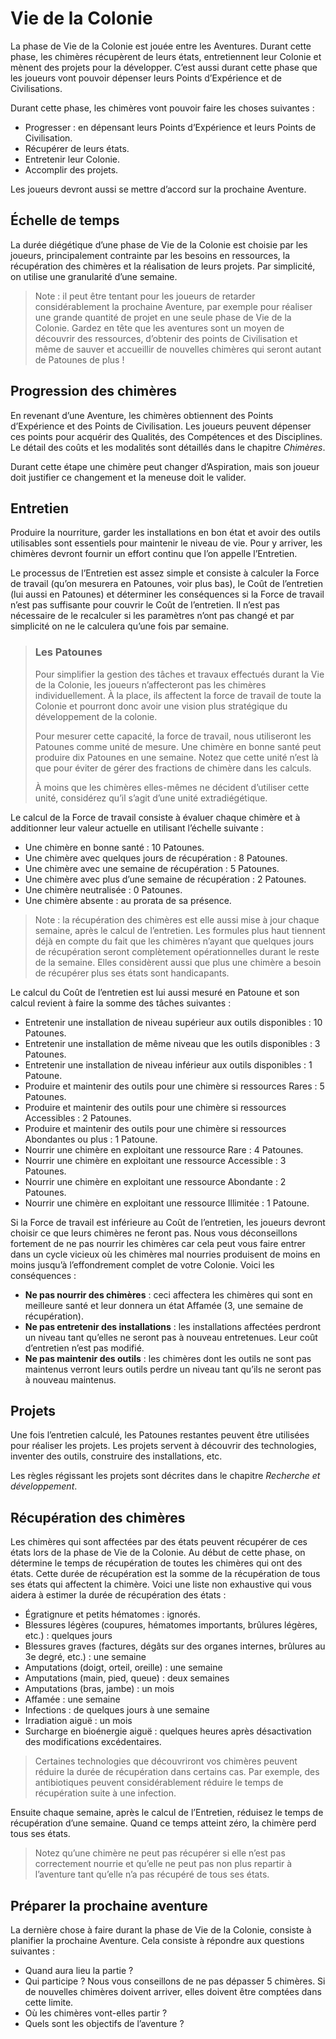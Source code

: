 # Vie de la Colonie

La phase de Vie de la Colonie est jouée entre les Aventures. Durant cette phase, les chimères récupèrent de leurs états, entretiennent leur Colonie et mènent des projets pour la développer. C’est aussi durant cette phase que les joueurs vont pouvoir dépenser leurs Points d’Expérience et de Civilisations.

Durant cette phase, les chimères vont pouvoir faire les choses suivantes :
* Progresser : en dépensant leurs Points d’Expérience et leurs Points de Civilisation.
* Récupérer de leurs états.
* Entretenir leur Colonie.
* Accomplir des projets.

Les joueurs devront aussi se mettre d’accord sur la prochaine Aventure.


## Échelle de temps

La durée diégétique d’une phase de Vie de la Colonie est choisie par les joueurs, principalement contrainte par les besoins en ressources, la récupération des chimères et la réalisation de leurs projets. Par simplicité, on utilise une granularité d’une semaine.

> Note : il peut être tentant pour les joueurs de retarder considérablement la prochaine Aventure, par exemple pour réaliser une grande quantité de projet en une seule phase de Vie de la Colonie. Gardez en tête que les aventures sont un moyen de découvrir des ressources, d’obtenir des points de Civilisation et même de sauver et accueillir de nouvelles chimères qui seront autant de Patounes de plus !

## Progression des chimères

En revenant d’une Aventure, les chimères obtiennent des Points d’Expérience et des Points de Civilisation. Les joueurs peuvent dépenser ces points pour acquérir des Qualités, des Compétences et des Disciplines. Le détail des coûts et les modalités sont détaillés dans le chapitre *Chimères*.

Durant cette étape une chimère peut changer d’Aspiration, mais son joueur doit justifier ce changement et la meneuse doit le valider.

## Entretien

Produire la nourriture, garder les installations en bon état et avoir des outils utilisables sont essentiels pour maintenir le niveau de vie. Pour y arriver, les chimères devront fournir un effort continu que l’on appelle l’Entretien.

Le processus de l’Entretien est assez simple et consiste à calculer la Force de travail (qu’on mesurera en Patounes, voir plus bas), le Coût de l’entretien (lui aussi en Patounes) et déterminer les conséquences si la Force de travail n’est pas suffisante pour couvrir le Coût de l’entretien. Il n’est pas nécessaire de le recalculer si les paramètres n’ont pas changé et par simplicité on ne le calculera qu’une fois par semaine.

> ### Les Patounes
>
> Pour simplifier la gestion des tâches et travaux effectués durant la Vie de la Colonie, les joueurs n’affecteront pas les chimères individuellement. À la place, ils affectent la force de travail de toute la Colonie et pourront donc avoir une vision plus stratégique du développement de la colonie.
>
> Pour mesurer cette capacité, la force de travail, nous utiliseront les Patounes comme unité de mesure. Une chimère en bonne santé peut produire dix Patounes en une semaine. Notez que cette unité n’est là que pour éviter de gérer des fractions de chimère dans les calculs.
>
> À moins que les chimères elles-mêmes ne décident d’utiliser cette unité, considérez qu’il s’agit d’une unité extradiégétique.

Le calcul de la Force de travail consiste à évaluer chaque chimère et à additionner leur valeur actuelle en utilisant l’échelle suivante :
* Une chimère en bonne santé : 10 Patounes.
* Une chimère avec quelques jours de récupération : 8 Patounes.
* Une chimère avec une semaine de récupération : 5 Patounes.
* Une chimère avec plus d’une semaine de récupération : 2 Patounes.
* Une chimère neutralisée : 0 Patounes.
* Une chimère absente : au prorata de sa présence.

> Note : la récupération des chimères est elle aussi mise à jour chaque semaine, après le calcul de l’entretien. Les formules plus haut tiennent déjà en compte du fait que les chimères n’ayant que quelques jours de récupération seront complètement opérationnelles durant le reste de la semaine. Elles considèrent aussi que plus une chimère a besoin de récupérer plus ses états sont handicapants.

Le calcul du Coût de l’entretien est lui aussi mesuré en Patoune et son calcul revient à faire la somme des tâches suivantes :
* Entretenir une installation de niveau supérieur aux outils disponibles : 10 Patounes.
* Entretenir une installation de même niveau que les outils disponibles : 3 Patounes.
* Entretenir une installation de niveau inférieur aux outils disponibles : 1 Patoune.
* Produire et maintenir des outils pour une chimère si ressources Rares : 5 Patounes.
* Produire et maintenir des outils pour une chimère si ressources Accessibles : 2 Patounes.
* Produire et maintenir des outils pour une chimère si ressources Abondantes ou plus : 1 Patoune.
* Nourrir une chimère en exploitant une ressource Rare : 4 Patounes.
* Nourrir une chimère en exploitant une ressource Accessible : 3 Patounes.
* Nourrir une chimère en exploitant une ressource Abondante : 2 Patounes.
* Nourrir une chimère en exploitant une ressource Illimitée : 1 Patoune.

Si la Force de travail est inférieure au Coût de l’entretien, les joueurs devront choisir ce que leurs chimères ne feront pas. Nous vous déconseillons fortement de ne pas nourrir les chimères car cela peut vous faire entrer dans un cycle vicieux où les chimères mal nourries produisent de moins en moins jusqu’à l’effondrement complet de votre Colonie. Voici les conséquences :
* **Ne pas nourrir des chimères** : ceci affectera les chimères qui sont en meilleure santé et leur donnera un état Affamée (3, une semaine de récupération).
* **Ne pas entretenir des installations** : les installations affectées perdront un niveau tant qu’elles ne seront pas à nouveau entretenues. Leur coût d’entretien n’est pas modifié.
* **Ne pas maintenir des outils** : les chimères dont les outils ne sont pas maintenus verront leurs outils perdre un niveau tant qu’ils ne seront pas à nouveau maintenus.

## Projets

Une fois l’entretien calculé, les Patounes restantes peuvent être utilisées pour réaliser les projets. Les projets servent à découvrir des technologies, inventer des outils, construire des installations, etc.

Les règles régissant les projets sont décrites dans le chapitre *Recherche et développement*.

## Récupération des chimères

Les chimères qui sont affectées par des états peuvent récupérer de ces états lors de la phase de Vie de la Colonie. Au début de cette phase, on détermine le temps de récupération de toutes les chimères qui ont des états. Cette durée de récupération est la somme de la récupération de tous ses états qui affectent la chimère. Voici une liste non exhaustive qui vous aidera à estimer la durée de récupération des états :
* Égratignure et petits hématomes : ignorés.
* Blessures légères (coupures, hématomes importants, brûlures légères, etc.) : quelques jours
* Blessures graves (factures, dégâts sur des organes internes, brûlures au 3e degré, etc.) : une semaine
* Amputations (doigt, orteil, oreille) : une semaine
* Amputations (main, pied, queue) : deux semaines
* Amputations (bras, jambe) : un mois
* Affamée : une semaine
* Infections : de quelques jours à une semaine
* Irradiation aiguë : un mois
* Surcharge en bioénergie aiguë : quelques heures après désactivation des modifications excédentaires.

> Certaines technologies que découvriront vos chimères peuvent réduire la durée de récupération dans certains cas. Par exemple, des antibiotiques peuvent considérablement réduire le temps de récupération suite à une infection.

Ensuite chaque semaine, après le calcul de l’Entretien, réduisez le temps de récupération d’une semaine. Quand ce temps atteint zéro, la chimère perd tous ses états.

> Notez qu’une chimère ne peut pas récupérer si elle n’est pas correctement nourrie et qu’elle ne peut pas non plus repartir à l’aventure tant qu’elle n’a pas récupéré de tous ses états.

## Préparer la prochaine aventure

La dernière chose à faire durant la phase de Vie de la Colonie, consiste à planifier la prochaine Aventure. Cela consiste à répondre aux questions suivantes :
* Quand aura lieu la partie ?
* Qui participe ? Nous vous conseillons de ne pas dépasser 5 chimères. Si de nouvelles chimères doivent arriver, elles doivent être comptées dans cette limite.
* Où les chimères vont-elles partir ?
* Quels sont les objectifs de l’aventure ?